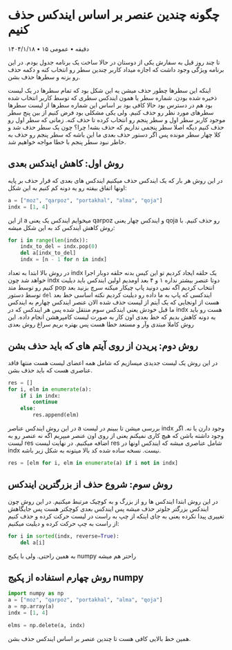 # چگونه چندین عنصر بر اساس ایندکس حذف کنیم
۱۴۰۴/۱/۱۸ • ۱۵ دقیقه • عمومی

تا چند روز قبل به سفارش یکی از دوستان در حالا ساخت یک برنامه جدول بودم. در این برنامه ویژگی وجود داشت که اجازه میداد کاربر چندین سطر رو انتخاب کنه و دکمه حذف رو بزنه و سطرها حذف بشن.

اینکه این سطرها چطور حذف میشن یه این شکل بود که تمام سطرها در یک لیست ذخیره شده بودن. شماره سطر یا همون ایندکس سطری که توسط کاربر انتخاب شده بود هم در دسترس بود حالا کافی بود بر اساس این شماره سطرها از لیست سطرها سطرهای مورد نظر رو حذف کنیم. ولی یکی مشکلی بود فرض کنیم از بین پنج سطر موجود کاربر سطر اول و سطر پنجم رو انتخاب کرده تا حذف کنه. زمانی که سطر اول رو حذف کنیم دیگه اصلا سطر پنجمی نداریم که حذف بشه! چرا؟ چون یک سطر حذف شد و کلا چهار سطر مونده پس اگر دستور حذف بعدی ما این باشه که سطر پنجم رو حذف به خاطر نبود سطر پنجم با خطا مواجه خواهیم شد.

## روش اول: کاهش ایندکس بعدی
در این روش هر بار که یک ایندکس حذف میکنیم ایندکس های بعدی که قرار حذف بر پایه اونها اتفاق بیفته رو یه دونه کم کنیم به این شکل:

```python
a = ["moz", "qarpoz", "portakhal", "alma", "qoja"]
indx = [1, 4]
```

از این a میخوایم ایندکس یک یعنی qarpoz و ایندکس چهار یعنی qoja رو حذف کنیم. با روش کاهش ایندکس کد به این شکل میشه:

```python
for i in range(len(indx)):
    indx_to_del = indx.pop(0)
    del a[indx_to_del]
    indx = [n - 1 for n in indx]
```

در روش بالا ابتدا به تعداد indx یک حلقه ایجاد کردیم تو این کیس بدنه حلقه دوبار اجرا خواهد شد چون indx دوتا عنصر بیشتر نداره ۱ و ۴
بعد اومدیم اولین ایندکس باید دیلیت کنیم رو توسط متد pop انتخاب کردیم اگه نمی دونید پاپ چیکار میکنه سرچ بزنید
بعد توسط دستور `del` ایندکسی که پاپ به ما داده رو دیلیت کردیم
نکته اساسی خط بعد هست از اونجایی که یک آیتم از لیست حذف شده الان عنصر ایندکس چهارم به ایندکس ما قبل خودش یعنی ایندکس سوم منتقل شده پس هر ایندکس که در indx هست رو باید یه دونه کاهش بدیم که خط بعدی اون کار به صورت لیست کامپرهشن انجام داده.
این روش کاملا مبتدی وآر و مستعد خطا هست پس بهتره بریم سراغ روش بعدی

## روش دوم: پریدن از روی آیتم های که باید حذف بشن
در این روش یک لیست جدیدی میسازیم که شامل همه اعضای لیست هست منتها فاقد عناصری هست که باید حذف بشن.

```python
res = []
for i, elm in enumerate(a):
    if i in indx:
        continue
    else:
        res.append(elm)
```	
				
				
در این روش ایندکس عناصر a بررسی میشن تا ببینم در لیست indx وجود دارن یا نه. اگر وجود داشته باشن که هیچ کاری نمیکنم یعنی از روی اون عنصر میپریم اگه نه عنصر رو به لیست res اضافه میکنیم. در نهایت لیست res شامل عناصری میشه که ایندکس اونها در indx نیست.
نسخه ساده شده کد بالا میتونه به شکل زیر باشه.

```python
res = [elm for i, elm in enumerate(a) if i not in indx]

```
## روش سوم: شروع حذف از بزرگترین ایندکس
در این روش ابتدا ایندکس ها رو از بزرگ و به کوچیک مرتبط میکنیم. در این روش چون ایندکس بزرگتر جلوتر حذف میشه پس ایندکس بعدی کوچکتر هست پس جایگاهش تغییری پیدا نکرده یعنی به جای اینکه از چپ به راست در لیست حرکت کرده و حذف کنیم از راست به چپ حرکت کرده و دیلیت میکنیم:

```python
for i in sorted(indx, reverse=True):
    del a[i]
```
به همین راحتی. ولی با پکیج numpy راحتر هم میشه

## روش چهارم استفاده از پکیج numpy

```python
import numpy as np
a = ["moz", "qarpoz", "portakhal", "alma", "qoja"]
a = np.array(a)
indx = [1, 4]

elms = np.delete(a, indx)
```

همین خط بالایی کافی هست تا چندین عنصر بر اساس ایندکس حذف بشن.
